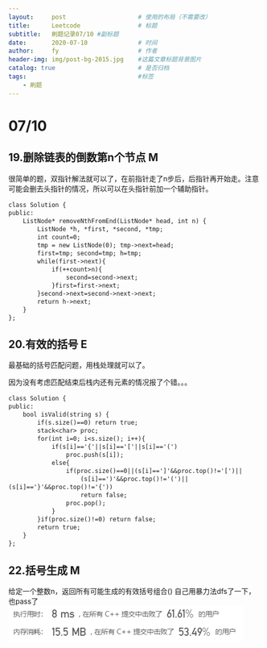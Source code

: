 ```yaml
---
layout:     post   				    # 使用的布局（不需要改）
title:      Leetcode 				# 标题 
subtitle:   刷题记录07/10 #副标题
date:       2020-07-10 				# 时间
author:     fy 						# 作者
header-img: img/post-bg-2015.jpg 	#这篇文章标题背景图片
catalog: true 						# 是否归档
tags:								#标签
    - 刷题
---
```


# 07/10
## 19.删除链表的倒数第n个节点 M
很简单的题，双指针解法就可以了，在前指针走了n步后，后指针再开始走。注意可能会删去头指针的情况，所以可以在头指针前加一个辅助指针。

```
class Solution {
public:
    ListNode* removeNthFromEnd(ListNode* head, int n) {
        ListNode *h, *first, *second, *tmp;
        int count=0;
        tmp = new ListNode(0); tmp->next=head;
        first=tmp; second=tmp; h=tmp;
        while(first->next){
            if(++count>n){
                second=second->next;
            }first=first->next;
        }second->next=second->next->next;
        return h->next;
    }
};
```
## 20.有效的括号 E
最基础的括号匹配问题，用栈处理就可以了。

因为没有考虑匹配结束后栈内还有元素的情况报了个错。。。
```
class Solution {
public:
    bool isValid(string s) {
        if(s.size()==0) return true;
        stack<char> proc;
        for(int i=0; i<s.size(); i++){
            if(s[i]=='{'||s[i]=='['||s[i]=='(')
                proc.push(s[i]);
            else{
                if(proc.size()==0||(s[i]==']'&&proc.top()!='[')||
                    (s[i]==')'&&proc.top()!='(')||(s[i]=='}'&&proc.top()!='{')) 
                    return false;
                proc.pop();
            }
        }if(proc.size()!=0) return false;
        return true;
    }
};
```
## 22.括号生成 M
给定一个整数n，返回所有可能生成的有效括号组合()
自己用暴力法dfs了一下，也pass了
![Alt text](0710_1.png)